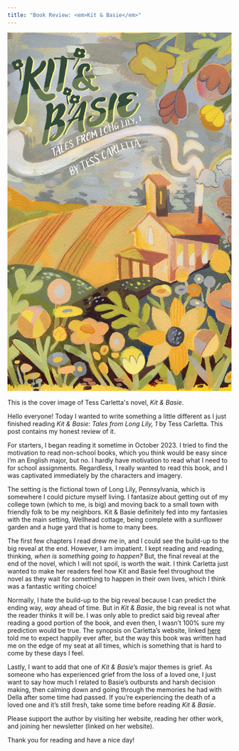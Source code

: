 ```yaml
---
title: "Book Review: <em>Kit & Basie</em>"
---
```


<p align="center">
  	<img src="https://raw.githubusercontent.com/a-barletta/a-barletta.github.io/main/images/Kit%20%26%20Basie%20Cover.png"/>
<p align="left">This is the cover image of Tess Carletta's novel, <em>Kit & Basie</em>.</p>
</p>

Hello everyone! Today I wanted to write something a little different as I just finished reading _Kit & Basie: Tales from Long Lily, 1_ by Tess Carletta. This post contains my honest review of it.

For starters, I began reading it sometime in October 2023. I tried to find the motivation to read non-school books, which you think would be easy since I’m an English major, but no. I hardly have motivation to read what I need to for school assignments. Regardless, I really wanted to read this book, and I was captivated immediately by the characters and imagery.

The setting is the fictional town of Long Lily, Pennsylvania, which is somewhere I could picture myself living. I fantasize about getting out of my college town (which to me, is big) and moving back to a small town with friendly folk to be my neighbors. Kit & Basie definitely fed into my fantasies with the main setting, Wellhead cottage, being complete with a sunflower garden and a huge yard that is home to many bees.

The first few chapters I read drew me in, and I could see the build-up to the big reveal at the end. However, I am impatient. I kept reading and reading, thinking, _when is something going to happen?_ But, the final reveal at the end of the novel, which I will not spoil, is worth the wait. I think Carletta just wanted to make her readers feel how Kit and Basie feel throughout the novel as they wait for something to happen in their own lives, which I think was a fantastic writing choice!

Normally, I hate the build-up to the big reveal because I can predict the ending way, _way_ ahead of time. But in _Kit & Basie_, the big reveal is not what the reader thinks it will be. I was only able to predict said big reveal after reading a good portion of the book, and even then, I wasn’t 100% sure my prediction would be true. The synopsis on Carletta’s website, linked [here](https://www.tesscarletta.com/book-inner) told me to expect happily ever after, but the way this book was written had me on the edge of my seat at all times, which is something that is hard to come by these days I feel.

Lastly, I want to add that one of _Kit & Basie_’s major themes is grief. As someone who has experienced grief from the loss of a loved one, I just want to say how much I related to Basie’s outbursts and harsh decision making, then calming down and going through the memories he had with Della after some time had passed. If you’re experiencing the death of a loved one and it’s still fresh, take some time before reading _Kit & Basie_.

Please support the author by visiting her website, reading her other work, and joining her newsletter (linked on her website).

Thank you for reading and have a nice day!
